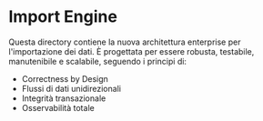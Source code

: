 # Import Engine

Questa directory contiene la nuova architettura enterprise per l'importazione dei dati.
È progettata per essere robusta, testabile, manutenibile e scalabile, seguendo i principi di:
- Correctness by Design
- Flussi di dati unidirezionali
- Integrità transazionale
- Osservabilità totale 